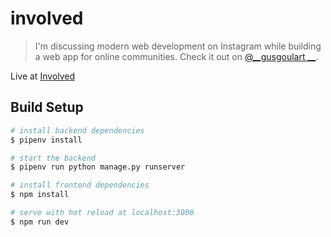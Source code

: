 # involved

>I'm discussing modern web development on Instagram while building a web app for online communities. Check it out on [@__gusgoulart __](https://www.instagram.com/__gusgoulart__/).

Live at [Involved](https://djx-involved.herokuapp.com/)

## Build Setup

``` bash
# install backend dependencies
$ pipenv install

# start the backend
$ pipenv run python manage.py runserver

# install frontend dependencies
$ npm install

# serve with hot reload at localhost:3000
$ npm run dev
```